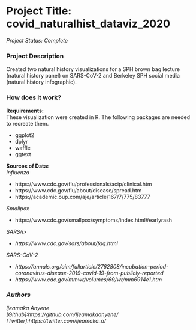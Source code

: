 # Project Title: covid_naturalhist_dataviz_2020
<i>Project Status: Complete</i></br>

<h3>Project Description</h3>
Created two natural history visualizations for a SPH brown bag lecture (natural history panel) on SARS-CoV-2 and Berkeley SPH social media (natural history infographic). 

<h3>How does it work?</h3>
<b>Requirements:</b></br>
These visualization were created in R. The following packages are needed to recreate them. 
<ul>
  <li>ggplot2</li>
  <li>dplyr</li>
  <li>waffle</li>
  <li>ggtext</li>
</ul>

<b>Sources of Data:</b></br>
<i>Influenza</i>
<ul>
  <li>https://www.cdc.gov/flu/professionals/acip/clinical.htm</li>
  <li>https://www.cdc.gov/flu/about/disease/spread.htm</li>
  <li>https://academic.oup.com/aje/article/167/7/775/83777</li>
</ul>

<i>Smallpox</i>
<ul>
  <li>https://www.cdc.gov/smallpox/symptoms/index.html#earlyrash</li>
</ul>

<i>SARS/i>
<ul>
  <li>https://www.cdc.gov/sars/about/faq.html</li>
</ul>

<i>SARS-CoV-2</i>
<ul>
  <li>https://annals.org/aim/fullarticle/2762808/incubation-period-coronavirus-disease-2019-covid-19-from-publicly-reported</li>
  <li>https://www.cdc.gov/mmwr/volumes/69/wr/mm6914e1.htm</li>
</ul>


<h3>Authors</h3>
Ijeamaka Anyene </br>
[Github]:https://github.com/Ijeamakaanyene/  </br>
[Twitter]:https://twitter.com/ijeamaka_a/  </br>

